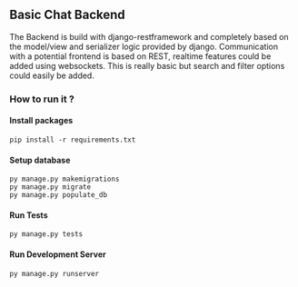 ## Basic Chat Backend
The Backend is build with django-restframework and completely based on the model/view and serializer logic provided by django.
Communication with a potential frontend is based on REST, realtime features could be added using websockets.
This is really basic but search and filter options could easily be added.

### How to run it ?

#### Install packages
```
pip install -r requirements.txt
```
#### Setup database
```
py manage.py makemigrations
py manage.py migrate
py manage.py populate_db 
```
#### Run Tests
```
py manage.py tests
```
#### Run Development Server
```
py manage.py runserver
```
